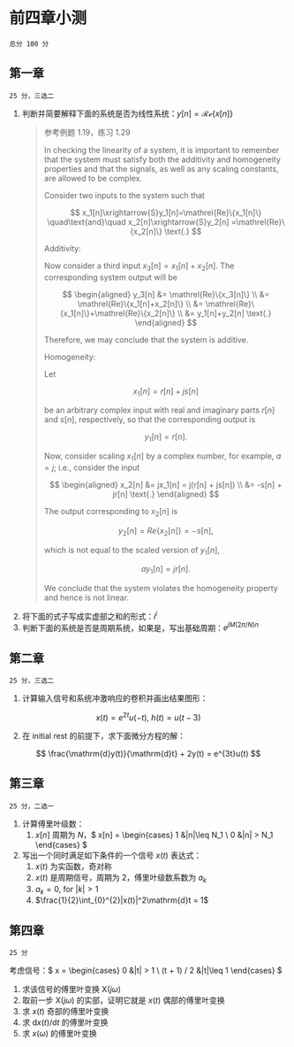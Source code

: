 # 前四章小测

```{note}
总分 100 分
```

## 第一章

```{note}
25 分，三选二
```

1. 判断并简要解释下面的系统是否为线性系统：$y[n] = \mathcal{Re}\{x[n]\}$
   > 参考例题 1.19，练习 1.29
   >
   > In checking the linearity of a system, it is
   > important to remember that the system must
   > satisfy both the additivity and homogeneity
   > properties and that the signals, as well as
   > any scaling constants, are allowed to be complex.
   >
   > Consider two inputs to the system such that
   >
   > $$
     x_1[n]\xrightarrow{S}y_1[n]=\mathrel{Re}\{x_1[n]\}
     \quad\text{and}\quad x_2[n]\xrightarrow{S}y_2[n]
     =\mathrel{Re}\{x_2[n]\}
     \text{.}
     $$
   >
   > Additivity:
   >
   > Now consider a third input $x_3[n]=x_1[n]+x_2[n]$.
   > The corresponding system output will be
   >
   > $$
     \begin{aligned}
     y_3[n] &= \mathrel{Re}\{x_3[n]\} \\
     &= \mathrel{Re}\{x_1[n]+x_2[n]\} \\
     &= \mathrel{Re}\{x_1[n]\}+\mathrel{Re}\{x_2[n]\} \\
     &= y_1[n]+y_2[n]
     \text{.}
     \end{aligned}
     $$
   >
   > Therefore, we may conclude that the system is additive.
   >
   > Homogeneity:
   >
   > Let
   >
   > $$
     x_1[n] = r[n] + js[n]
     $$
   >
   > be an arbitrary complex input with real and imaginary
   > parts $r[n]$ and $s[n]$, respectively, so that the
   > corresponding output is
   >
   > $$
     y_1[n] = r[n]
     \text{.}
     $$
   >
   > Now, consider scaling $x_1[n]$ by a complex number,
   > for example, $a = j$; i.e., consider the input
   >
   > $$
     \begin{aligned}
     x_2[n] &= jx_1[n] = j(r[n] + js[n]) \\
     &= -s[n] + jr[n]
     \text{.}
     \end{aligned} 
     $$
   >
   > The output corresponding to $x_2[n]$ is
   >
   > $$
     y_2[n] = \mathrel{Re}\{x_2[n]\} = -s[n]
     \text{,}
     $$
   >
   > which is not equal to the scaled version of
   > $y_1[n]$,
   >
   > $$
     ay_1[n] = jr[n]
     \text{.}
     $$
   >
   > We conclude that the system violates the
   > homogeneity property and hence is not linear.
1. 将下面的式子写成实虚部之和的形式：$i^i$
1. 判断下面的系统是否是周期系统，如果是，写出基础周期：$e^{jM(2\pi/N)n}$

## 第二章

```{note}
25 分，三选二
```

1. 计算输入信号和系统冲激响应的卷积并画出结果图形：

$$
   x(t) = e^{2t}u(-t)\text{, }
   h(t) = u(t - 3)
$$

2. 在 initial rest 的前提下，求下面微分方程的解：

$$
   \frac{\mathrm{d}y(t)}{\mathrm{d}t} + 2y(t)
   = e^{3t}u(t)
$$

## 第三章

```{note}
25 分，二选一
```

1. 计算傅里叶级数：
   1. $x[n]$ 周期为 $N$，$
         x[n] = \begin{cases}
            1 &|n|\leq N_1 \\
            0 &|n| > N_1    
         \end{cases}
    $
1. 写出一个同时满足如下条件的一个信号 $x(t)$ 表达式：
   1. $x(t)$ 为实函数，奇对称
   1. $x(t)$ 是周期信号，周期为 $2$，傅里叶级数系数为 $a_k$
   1. $a_k = 0\text{, for }|k|>1$
   1. $\frac{1}{2}\int_{0}^{2}|x(t)|^2\mathrm{d}t = 1$

## 第四章

```{note}
25 分
```

考虑信号：$
x =
\begin{cases}
   0 &|t| > 1 \\
   (t + 1) / 2 &|t|\leq 1
\end{cases}
$

1. 求该信号的傅里叶变换 $\mathop{X}(j\omega)$
1. 取前一步 $\mathop{X}(j\omega)$ 的实部，证明它就是 $x(t)$ 偶部的傅里叶变换
1. 求 $x(t)$ 奇部的傅里叶变换
1. 求 $\mathrm{d}x(t)/\mathrm{d}t$ 的傅里叶变换
1. 求 $x(\omega)$ 的傅里叶变换
